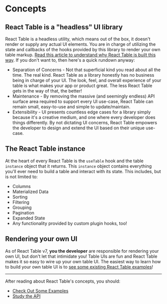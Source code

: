 # Concepts

## React Table is a "headless" UI library

React Table is a headless utility, which means out of the box, it doesn't render or supply any actual UI elements. You are in charge of utilizing the state and callbacks of the hooks provided by this library to render your own table markup. [Read this article to understand why React Table is built this way](https://medium.com/merrickchristensen/headless-user-interface-components-565b0c0f2e18). If you don't want to, then here's a quick rundown anyway:

- Separation of Concerns - Not that superficial kind you read about all the time. The real kind. React Table as a library honestly has no business being in charge of your UI. The look, feel, and overall experience of your table is what makes your app or product great. The less React Table gets in the way of that, the better!
- Maintenance - By removing the massive (and seemingly endless) API surface area required to support every UI use-case, React Table can remain small, easy-to-use and simple to update/maintain.
- Extensibility - UI presents countless edge cases for a library simply because it's a creative medium, and one where every developer does things differently. By not dictating UI concerns, React Table empowers the developer to design and extend the UI based on their unique use-case.

## The React Table instance

At the heart of every React Table is the `useTable` hook and the table `instance` object that it returns. This `instance` object contains everything you'll ever need to build a table and interact with its state. This includes, but is not limited to:

- Columns
- Materialized Data
- Sorting
- Filtering
- Grouping
- Pagination
- Expanded State
- Any functionality provided by custom plugin hooks, too!

## Rendering your own UI

As of React Table v7, **you the developer** are responsible for rendering your own UI, but don't let that intimidate you! Table UIs are fun and React Table makes it so easy to wire up your own table UI. The easiest way to learn how to build your own table UI is to [see some existing React Table examples](./examples.md)!

---

After reading about React Table's concepts, you should:

- [Check Out Some Examples](./examples.md)
- [Study the API](./api.md)
